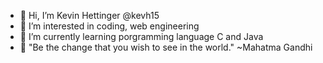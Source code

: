 - 👋 Hi, I’m Kevin Hettinger @kevh15
- 👀 I’m interested in coding, web engineering
- 🌱 I’m currently learning porgramming language C and Java
- 💬 "Be the change that you wish to see in the world." ~Mahatma Gandhi


<!---
kevh15/kevh15 is a ✨ special ✨ repository because its `README.md` (this file) appears on your GitHub profile.
You can click the Preview link to take a look at your changes.
--->
